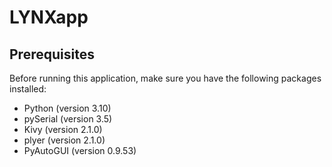 # LYNXapp

## Prerequisites


Before running this application, make sure you have the following packages installed:

- Python (version 3.10)
- pySerial (version 3.5)
- Kivy (version 2.1.0)
- plyer (version 2.1.0)
- PyAutoGUI (version 0.9.53)



